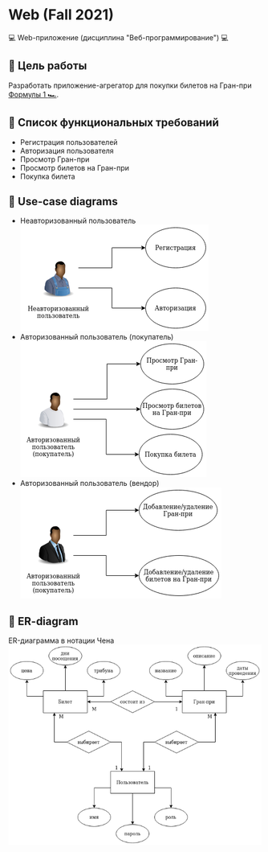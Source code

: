 # Web (Fall 2021)
:computer: Web-приложение (дисциплина "Веб-программирование") :computer:

## :dart: Цель работы 
Разработать приложение-агрегатор для покупки билетов на Гран-при [Формулы 1 :racing_car:](https://www.formula1.com/).



## :scroll: Список функциональных требований
* Регистрация пользователей
* Авторизация пользователя
* Просмотр Гран-при
* Просмотр билетов на Гран-при
* Покупка билета



## :information_desk_person: Use-case diagrams
* Неавторизованный пользователь
![alt-text](media/unauth.png)
* Авторизованный пользователь (покупатель)
![alt-text](media/auth_client.png)
* Авторизованный пользователь (вендор)
![alt-text](media/auth_vendor.png)


## :round_pushpin: ER-diagram
ER-диаграмма в нотации Чена
![alt-text](media/er_chen.png)